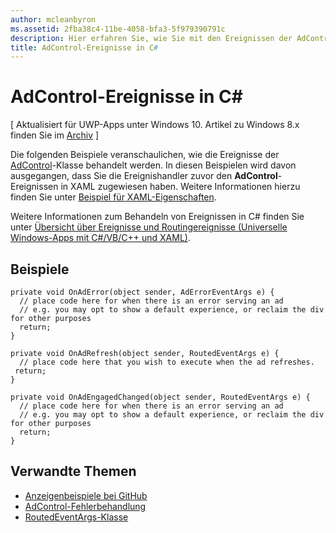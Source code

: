 ```yaml
---
author: mcleanbyron
ms.assetid: 2fba38c4-11be-4058-bfa3-5f979390791c
description: Hier erfahren Sie, wie Sie mit den Ereignissen der AdControl-Klasse umgehen.
title: AdControl-Ereignisse in C#
---
```


# AdControl-Ereignisse in C\# #  


\[ Aktualisiert für UWP-Apps unter Windows 10. Artikel zu Windows 8.x finden Sie im [Archiv](http://go.microsoft.com/fwlink/p/?linkid=619132) \]

Die folgenden Beispiele veranschaulichen, wie die Ereignisse der [AdControl](https://msdn.microsoft.com/library/windows/apps/microsoft.advertising.winrt.ui.adcontrol.aspx)-Klasse behandelt werden. In diesen Beispielen wird davon ausgegangen, dass Sie die Ereignishandler zuvor den **AdControl**-Ereignissen in XAML zugewiesen haben. Weitere Informationen hierzu finden Sie unter [Beispiel für XAML-Eigenschaften](xaml-properties-example.md).

Weitere Informationen zum Behandeln von Ereignissen in C# finden Sie unter [Übersicht über Ereignisse und Routingereignisse (Universelle Windows-Apps mit C#/VB/C++ und XAML)](http://msdn.microsoft.com/library/windows/apps/hh758286).

## Beispiele


``` syntax
private void OnAdError(object sender, AdErrorEventArgs e) {
  // place code here for when there is an error serving an ad
  // e.g. you may opt to show a default experience, or reclaim the div for other purposes
  return;
}

private void OnAdRefresh(object sender, RoutedEventArgs e) {
  // place code here that you wish to execute when the ad refreshes.
 return;
}

private void OnAdEngagedChanged(object sender, RoutedEventArgs e) {
  // place code here for when there is an error serving an ad
  // e.g. you may opt to show a default experience, or reclaim the div for other purposes
  return;
}
```

## Verwandte Themen

* [Anzeigenbeispiele bei GitHub](http://aka.ms/githubads)
* [AdControl-Fehlerbehandlung](adcontrol-error-handling.md)
* [RoutedEventArgs-Klasse](http://msdn.microsoft.com/en-us/library/system.windows.routedeventargs.aspx)

 

 


<!--HONumber=May16_HO2-->


